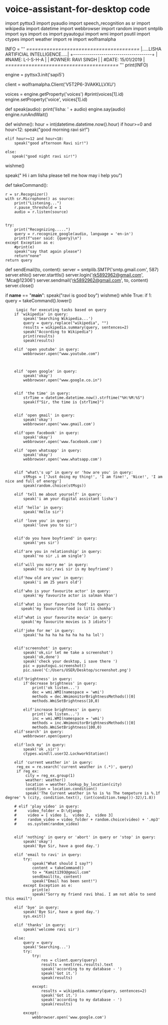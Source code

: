 # voice-assistant-for-desktop code
import pyttsx3
import pyaudio
import speech_recognition as sr
import wikipedia
import datetime
import webbrowser
import random
import smtplib
import sys
import os
import pyautogui
import wmi
import psutil
import ctypes
import weather 
import re
import wolframalpha


INFO = '''
                *=======================================*
                |.....LISHA ARTIFICIAL INTELLIGENCE.....|
                +---------------------------------------+
                |        #NAME: L-I-S-H-A               |
                |        #OWNER: RAVI SINGH             |
                |        #DATE: 15/01/2019              |
                *=======================================* 
            ''' 
print(INFO)            
                     

engine = pyttsx3.init('sapi5')

client = wolframalpha.Client('V5T2P6-3VAKKLLVXU')

voices = engine.getProperty('voices')
#print(voices[1].id)
engine.setProperty('voice', voices[1].id)

def speak(audio):
    print('lisha: ' + audio)
    engine.say(audio)
    engine.runAndWait()


def wishme():
    hour = int(datetime.datetime.now().hour)
    if  hour>=0 and hour<12:
        speak("good morning ravi sir!")

    elif hour>=12 and hour<18:
        speak("good afternoon Ravi sir!")

    else:
       speak("good night ravi sir!")

wishme()

speak(" Hi i am lisha please tell me how may i help you") 

def takeCommand():
   
    r = sr.Recognizer()
    with sr.Microphone() as source:
        print("Listening...")
        r.pause_threshold = 1
        audio = r.listen(source)
        

    try:
        print("Recognizing.....")
        query = r.recognize_google(audio, language = 'en-in')
        print(f"user said: {query}\n")
    except Exception as e:
        #print(e)
        speak("say that again please")
        return"none"
    return query

def sendEmail(to, content):
    server = smtplib.SMTP('smtp.gmail.com', 587)
    server.ehlo()
    server.starttls()
    server.login('rk5892962@gmail.com', 'Mca@12306')
    server.sendmail('rk5892962@gmail.com', to, content)
    server.close()




     

if __name__ == "__main__":
     speak("ravi is good boy")
      wishme()
     while True:
     if 1:
        query = takeCommand().lower()

         Logic for executing tasks based on query
        if 'wikipedia' in query:
            speak('Searching Wikipedia...')
            query = query.replace("wikipedia", "")
            results = wikipedia.summary(query, sentences=2)
            speak("According to Wikipedia")
            print(results)
            speak(results)

        elif 'open youtube' in query:
            webbrowser.open("www.youtube.com")
     
     
     
        elif 'open google' in query:
            speak('okay')
            webbrowser.open("www.google.co.in")


        elif 'the time' in query:
            strTime = datetime.datetime.now().strftime("%H:%M:%S")    
            speak(f"Sir, the time is {strTime}")


        elif 'open gmail' in query:
            speak('okay')
            webbrowser.open('www.gmail.com')

        elif'open facebook' in query:
            speak('okay')
            webbrowser.open('www.facebook.com')

        elif 'open whatsapp' in query:
            speak('okay')
            webbrowser.open('www.whatsapp.com')

            
        elif "what\'s up" in query or 'how are you' in query:
            stMsgs = ['Just doing my thing!', 'I am fine!', 'Nice!', 'I am nice and full of energy']
            speak(random.choice(stMsgs))

        elif 'tell me about yourself' in query:
            speak('i am your digital assistant lisha')

        elif 'hello' in query:
            speak('Hello sir')
          
        elif 'love you' in query:
            speak('love you to sir')

        
        elif'do you have boyfriend' in query:
            speak('yes sir')

        elif'are you in relationship' in query:
            speak('no sir ,i am single')

        elif'will you marry me' in query:
            speak('no sir,ravi sir is my boyfriend')

        elif'how old are you' in query:
            speak('i am 25 years old')

        elif'who is your favourite actor' in query:
            speak('my favourite actor is salman khan')

        elif'what is your favourite food' in query:
           speak('my favourite food is litti chokha')

        elif'what is your favourite movie' in query:
           speak('my favourite movies is 3 idiots')

        elif'joke for me' in query:
            speak('ha ha ha ha ha ha ha ha lol')   


        elif'screenshot' in query:
            speak('ok,sir let me take a screenshot')
            speak('ok,done')
            speak('check your desktop, i save there ')
            pic = pyautogui.screenshot()
            pic.save('C:/Users/USER/Desktop/screenshot.png')

        elif'brightness' in query:
            if'decrease brightness' in query:
                print('ok listen...')
                dec = wmi.WMI(namespace = 'wmi')
                methods = dec.WmimonitorBrightnessMethods()[0]
                methods.WmiSetBrightness(10,0)
            
            elif'increase brightness' in query:
                print('ok listen...')
                inc = wmi.WMI(namespace = 'wmi')
                methods = inc.WmimonitorBrightnessMethods()[0]
                methods.WmiSetBrightness(100,0)
        elif'search' in query:
            webbrowser.open(query)

        elif'lock my' in query:
            speak('ok ,sir')
            ctypes.windll.user32.LockworkStation()

        elif 'current weather in' in query:
         reg_ex = re.search('current weather in (.*)', query)
         if reg_ex:
             city = reg_ex.group(1)
             weather: weather()
             location = weather.lookup_by_location(city)
             condition = location.condition()
             speak('The Current weather in %s is %s The tempeture is %.1f degree' % (city, condition.text(), (int(condition.temp())-32)/1.8))

        # elif 'play video' in query:
        #     video_folder = D:\django
        #     video = [ video 1,  video 2,  video 3]
        #     random_video = video_folder + random.choice(video) + '.mp3'
        #     os.system(random_video)


        elif 'nothing' in query or 'abort' in query or 'stop' in query:
            speak('okay')
            speak('Bye Sir, have a good day.')

        elif 'email to ravi' in query:
            try:
                speak("What should I say?")
                content = takeCommand() 
                to = "Kamit1393@gmail.com"    
                sendEmail(to, content)
                speak("Email has been sent!")
            except Exception as e:
                print(e)
                speak("Sorry my friend ravi bhai. I am not able to send this email")    

        elif 'bye' in query:
            speak('Bye Sir, have a good day.')
            sys.exit()

        elif 'thanks' in query:
            speak('welcome ravi sir')

        else:
            query = query
            speak('Searching...')
            try:
                try:
                    res = client.query(query)
                    results = next(res.results).text
                    speak('according to my database - ')
                    speak('Got it.')
                    speak(results)
                    
                except:
                    results = wikipedia.summary(query, sentences=2)
                    speak('Got it.')
                    speak('according to my database - ')
                    speak(results)
        
            except:
                webbrowser.open('www.google.com')
                

 

